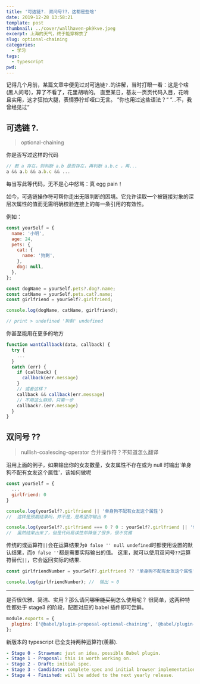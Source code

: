 ```yaml
---
title: '可选链?. 双问号??，这都是些啥'
date: 2019-12-28 13:58:21
template: post
thumbnail: ../cover/wallhaven-pk9kve.jpeg
excerpt: 上海的天气，终于能穿棉衣了
slug: optional-chaining
categories:
  - 学习
tags:
  - typescript
pwd:
---
```


记得几个月前，某篇文章中便见过对可选链`?.`的讲解，当时打眼一看：这是个啥(黑人问号)，算了不看了，花里胡哨的。
直至某日，基友一页页代码入目，花哨且实用，这才狂拍大腿，表情狰狞却哑口无言。
”你也用过这些语法？“
”...不，我曾经见过“

## 可选链 ?.

> optional-chaining

你是否写过这样的代码

```js
// 若 a 存在，则判断 a.b 是否存在，再判断 a.b.c ，再...
a && a.b && a.b.c && ...
```

每当写此等代码，无不是心中怒骂：真 egg pain！

如今，可选链操作符可帮你走出无限判断的困境。它允许读取一个被链接对象的深层次属性的值而无需明确校验连接上的每一条引用的有效性。

例如：

```js
const yourSelf = {
  name: '小明',
  age: 24,
  pets: {
    cat: {
      name: '狗剩',
    },
    dog: null,
  },
};

const dogName = yourSelf.pets?.dog?.name;
const catName = yourSelf.pets.cat?.name;
const girlfriend = yourSelf?.girlfriend;

console.log(dogName, catName, girlfriend);

// print > undefined '狗剩' undefined
```

你甚至能用在更多的地方

```js
function wantCallback(data, callback) {
  try {
    ...
  }
  catch (err) {
    if (callback) {
      callback(err.message)
    }
    // 或者这样？
    callback && callback(err.message)
    // 不用这么麻烦，只需一步
    callback?.(err.message)
  }
}
```

## 双问号 ??

> nullish-coalescing-operator 合并操作符？不知道怎么翻译

沿用上面的例子，如果输出你的女友数量，女友属性不存在或为 null 时输出'单身狗不配有女友这个属性'，该如何做呢

```js
const yourSelf = {
  ...
  girlfriend: 0
}

console.log(yourSelf?.girlfriend || '单身狗不配有女友这个属性')
//  这样是预期结果吗，并不是，是希望你输出 0

console.log(yourSelf?.girlfriend === 0 ? 0 : yourSelf?.girlfriend || '单身狗不配有女友这个属性')
//  虽然结果出来了，但是代码易读性却降低了很多，很不优雅

```

传统的或运算符`||`会在运算结果为`0 false '' null undefined`时都使用设置的默认结果，而`0 false ''`都是需要实际输出的值。
这里，就可以使用双问号`??`运算符替代`||`，它会返回实际的结果.

```js
const girlfriendNumber = yourSelf?.girlfriend ?? '单身狗不配有女友这个属性';

console.log(girlfriendNumber); //  输出 > 0
```

---

是否很优雅、简洁、实用？那么请问<s>哪里能买到</s>怎么使用呢？
很简单，这两种特性都处于 stage3 的阶段，配置对应的 babel 插件即可尝鲜。

```js
module.exports = {
  plugins: ['@babel/plugin-proposal-optional-chaining', '@babel/plugin-proposal-nullish-coalescing-operator'],
};
```

新版本的 typescript 已全支持两种运算符(羡慕).

```yml
- Stage 0 - Strawman: just an idea, possible Babel plugin.
- Stage 1 - Proposal: this is worth working on.
- Stage 2 - Draft: initial spec.
- Stage 3 - Candidate: complete spec and initial browser implementations.
- Stage 4 - Finished: will be added to the next yearly release.
```
